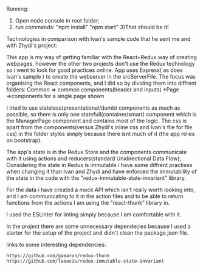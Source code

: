 Running:

1) Open node console in root folder;
2) run commands: "npm install"
		 "npm start"
3)That should be it!

Technologies in comparison with Ivan's sample code that he sent me and with Zhydi's project:

This app is my way of getting familiar with the React+Redux way of creating webpages, however the other two projects
don't use the Redux technology so i went to look for good practices online.
App uses Express( as does Ivan's sample ) to create the webserver in the srcServerFile.
The focus was organising the React components, 
and I did so by dividing them into diffrent folders: Common => common components(header and inputs)
						     *Page =>components for a single page shown

I tried to use stateless(presentational/dumb) components as much as possible, so there is only one statefull(container/smart)
component which is the ManagerPage component and contains most of the logic.
The css is apart from the components(versus Zhydi's inline css and Ivan's file for file css) in the folder styles simply because there isnt much of it (the app relies on bootstrap).

The app's state is in the Redux Store and the components communicate with it using actions and reducers(standard Unidirectional Data Flow);
Considering the state in Redux is immutable i have some diffrent practises when changing it than Ivan and Zhydi and have 
enforced the immutability of the state in the code with the "redux-immutable-state-invariant" library.

For the data i have created a mock API which isn't really worth looking into, and I am communicating to it in the action files 
and to be able to return functions from the actions I am using the "react-thunk" library in.

I used the ESLinter for linting simply because I am comfortable with it.

In the project there are some unnecessary dependecies because I used a starter for the setup of the project and didn't 
clean the package.json file.

links to some interesting dependencies:

	https://github.com/gaearon/redux-thunk
	https://github.com/leoasis/redux-immutable-state-invariant
